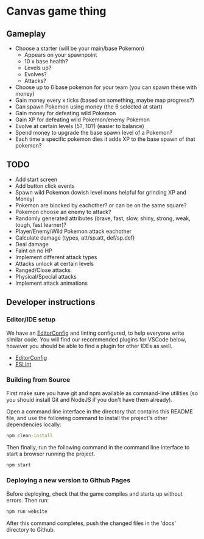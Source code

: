 # Canvas game thing

## Gameplay

- Choose a starter (will be your main/base Pokemon)
  - Appears on your spawnpoint
  - 10 x base health?
  - Levels up?
  - Evolves?
  - Attacks?
- Choose up to 6 base pokemon for your team (you can spawn these with money)
- Gain money every x ticks (based on something, maybe map progress?)
- Can spawn Pokemon using money (the 6 selected at start)
- Gain money for defeating wild Pokemon
- Gain XP for defeating wild Pokemon/enemy Pokemon
- Evolve at certain levels (5?, 10?) (easier to balance)
- Spend money to upgrade the base spawn level of a Pokemon?
- Each time a specific pokemon dies it adds XP to the base spawn of that pokemon?

## TODO

- Add start screen
- Add button click events
- Spawn wild Pokemon (lowish level mons helpful for grinding XP and Money)
- Pokemon are blocked by eachother? or can be on the same square?
- Pokemon choose an enemy to attack?
- Randomly generated attributes (brave, fast, slow, shiny, strong, weak, tough, fast learner)?
- Player/Enemy/Wild Pokemon attack eachother
- Calculate damage (types, att/sp.att, def/sp.def)
- Deal damage
- Faint on no HP
- Implement different attack types
- Attacks unlock at certain levels
- Ranged/Close attacks
- Physical/Special attacks
- Implement attack animations

## Developer instructions

### Editor/IDE setup

We have an [EditorConfig](https://editorconfig.org/) and linting configured, to help everyone write similar code. You will find our recommended plugins for VSCode below, however you should be able to find a plugin for other IDEs as well.

* [EditorConfig](https://marketplace.visualstudio.com/items?itemName=EditorConfig.EditorConfig)
* [ESLint](https://marketplace.visualstudio.com/items?itemName=dbaeumer.vscode-eslint)

### Building from Source

First make sure you have git and npm available as command-line utilities (so you should install Git and NodeJS if you don't have them already).

Open a command line interface in the directory that contains this README file, and use the following command to install the project's other dependencies locally:
```cmd
npm clean-install
```

Then finally, run the following command in the command line interface to start a browser running the project.
```cmd
npm start
```

### Deploying a new version to Github Pages
Before deploying, check that the game compiles and starts up without errors. Then run:
```cmd
npm run website
```

After this command completes, push the changed files in the 'docs' directory to Github.
